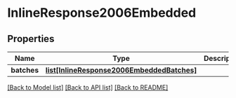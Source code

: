 # InlineResponse2006Embedded

## Properties
Name | Type | Description | Notes
------------ | ------------- | ------------- | -------------
**batches** | [**list[InlineResponse2006EmbeddedBatches]**](InlineResponse2006EmbeddedBatches.md) |  | [optional] 

[[Back to Model list]](../README.md#documentation-for-models) [[Back to API list]](../README.md#documentation-for-api-endpoints) [[Back to README]](../README.md)


